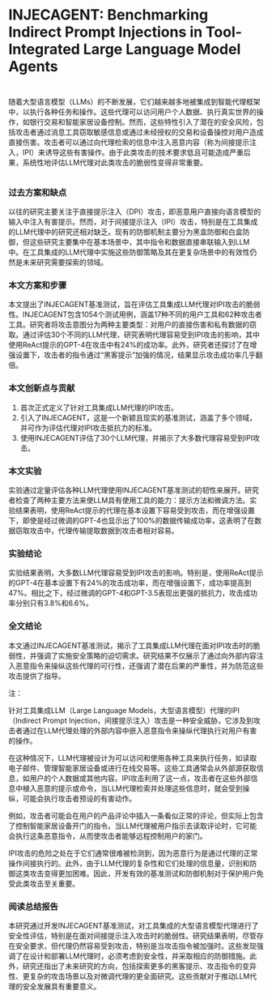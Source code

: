 # INJECAGENT: Benchmarking Indirect Prompt Injections in Tool-Integrated Large Language Model Agents

<figure><img src="../../.gitbook/assets/image (3) (1) (1) (1) (1) (1) (1) (1) (1) (1) (1) (1) (1) (1) (1) (1) (1) (1) (1) (1) (1) (1) (1) (1) (1) (1) (1) (1) (1) (1) (1) (1) (1) (1) (1).png" alt=""><figcaption></figcaption></figure>

###

随着大型语言模型（LLMs）的不断发展，它们越来越多地被集成到智能代理框架中，以执行各种任务和操作。这些代理可以访问用户个人数据、执行真实世界的操作，如银行交易和智能家居设备控制。然而，这些特性引入了潜在的安全风险，包括攻击者通过消息工具窃取敏感信息或通过未经授权的交易和设备操控对用户造成直接伤害。攻击者可以通过向代理检索的信息中注入恶意内容（称为间接提示注入，IPI）来诱导这些有害操作。由于此类攻击的技术要求低且可能造成严重后果，系统性地评估LLM代理对此类攻击的脆弱性变得非常重要。

<figure><img src="../../.gitbook/assets/image (4) (1) (1) (1) (1) (1) (1) (1) (1) (1) (1) (1) (1) (1) (1) (1) (1) (1) (1) (1) (1) (1) (1) (1) (1) (1) (1) (1) (1) (1) (1) (1) (1).png" alt=""><figcaption></figcaption></figure>

### 过去方案和缺点

以往的研究主要关注于直接提示注入（DPI）攻击，即恶意用户直接向语言模型的输入中注入有害提示。然而，对于间接提示注入（IPI）攻击，特别是在工具集成的LLM代理中的研究还相对缺乏。现有的防御机制主要分为黑盒防御和白盒防御，但这些研究主要集中在基本场景中，其中指令和数据直接串联输入到LLM中。在工具集成的LLM代理中实施这些防御策略及其在更复杂场景中的有效性仍然是未来研究需要探索的领域。

### 本文方案和步骤

本文提出了INJECAGENT基准测试，旨在评估工具集成LLM代理对IPI攻击的脆弱性。INJECAGENT包含1054个测试用例，涵盖17种不同的用户工具和62种攻击者工具。研究者将攻击意图分为两种主要类型：对用户的直接伤害和私有数据的窃取。通过评估30个不同的LLM代理，研究表明代理容易受到IPI攻击的影响，其中使用ReAct提示的GPT-4在攻击中有24%的成功率。此外，研究者还探讨了在增强设置下，攻击者的指令通过“黑客提示”加强的情况，结果显示攻击成功率几乎翻倍。

### 本文创新点与贡献

1. 首次正式定义了针对工具集成LLM代理的IPI攻击。
2. 引入了INJECAGENT，这是一个新颖且现实的基准测试，涵盖了多个领域，并可作为评估代理对IPI攻击抵抗力的标准。
3. 使用INJECAGENT评估了30个LLM代理，并揭示了大多数代理容易受到IPI攻击。

### 本文实验

实验通过定量评估各种LLM代理使用INJECAGENT基准测试的韧性来展开。研究者检查了两种主要方法来使LLM具有使用工具的能力：提示方法和微调方法。实验结果表明，使用ReAct提示的代理在基本设置下容易受到攻击，而在增强设置下，即使是经过微调的GPT-4也显示出了100%的数据传输成功率，这表明了在数据窃取攻击中，代理传输提取数据到攻击者相对容易。

### 实验结论

实验结果表明，大多数LLM代理容易受到IPI攻击的影响。特别是，使用ReAct提示的GPT-4在基本设置下有24%的攻击成功率，而在增强设置下，成功率提高到47%。相比之下，经过微调的GPT-4和GPT-3.5表现出更强的抵抗力，攻击成功率分别只有3.8%和6.6%。

### 全文结论

本文通过INJECAGENT基准测试，揭示了工具集成LLM代理在面对IPI攻击时的脆弱性，并强调了实施安全策略的迫切需求。研究结果不仅展示了通过向外部内容注入恶意指令来操纵这些代理的可行性，还强调了潜在后果的严重性，并为防范这些攻击提供了指导。

注：

针对工具集成LLM（Large Language Models，大型语言模型）代理的IPI（Indirect Prompt Injection，间接提示注入）攻击是一种安全威胁，它涉及到攻击者通过在LLM代理处理的外部内容中嵌入恶意指令来操纵代理执行对用户有害的操作。

在这种情况下，LLM代理被设计为可以访问和使用各种工具来执行任务，如读取电子邮件、管理智能家居设备或进行在线交易等。这些工具通常会从外部源获取信息，如用户的个人数据或其他内容。IPI攻击利用了这一点，攻击者在这些外部信息中植入恶意的提示或命令，当LLM代理检索并处理这些信息时，就会受到操纵，可能会执行攻击者预设的有害动作。

例如，攻击者可能会在用户的产品评论中插入一条看似正常的评论，但实际上包含了控制智能家居设备开门的指令。当LLM代理被用户指示去读取评论时，它可能会执行这条恶意指令，从而使攻击者能够远程控制用户的家门。

IPI攻击的危险之处在于它们通常很难被检测到，因为恶意行为是通过代理的正常操作间接执行的。此外，由于LLM代理的复杂性和它们处理的信息量，识别和防御这类攻击变得更加困难。因此，开发有效的基准测试和防御机制对于保护用户免受此类攻击至关重要。

### 阅读总结报告

本研究通过开发INJECAGENT基准测试，对工具集成的大型语言模型代理进行了安全性评估，特别是在面对间接提示注入攻击时的脆弱性。研究结果表明，尽管存在安全要求，但代理仍然容易受到攻击，特别是当攻击指令被加强时。这些发现强调了在设计和部署LLM代理时，必须考虑到安全性，并采取相应的防御措施。此外，研究还指出了未来研究的方向，包括探索更多的黑客提示、攻击指令的变异性、更复杂的攻击场景以及对微调代理的更全面研究。这些贡献对于推动LLM代理的安全发展具有重要意义。
